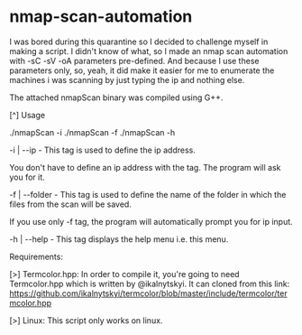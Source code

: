 # nmap-scan-automation

I was bored during this quarantine so I decided to challenge myself in making a script. I didn't know of what, so I made
an nmap scan automation with -sC -sV -oA parameters pre-defined. And because I use these parameters only, so, yeah, it did
make it easier for me to enumerate the machines i was scanning by just typing the ip and nothing else.

The attached nmapScan binary was compiled using G++.

[^] Usage

./nmapScan -i
./nmapScan -f
./nmapScan -h

-i | --ip - This tag is used to define the ip address.
 
You don't have to define an ip address with the tag. The program will ask you for it.

-f | --folder - This tag is used to define the name of the folder in which the files from the scan will be saved.

If you use only -f tag, the program will automatically prompt you for ip input.

-h | --help - This tag displays the help menu i.e. this menu.


Requirements:

[>]  Termcolor.hpp:
In order to compile it, you're going to need Termcolor.hpp which is written by @ikalnytskyi. It can cloned from this link:
https://github.com/ikalnytskyi/termcolor/blob/master/include/termcolor/termcolor.hpp

[>] Linux:
This script only works on linux.
